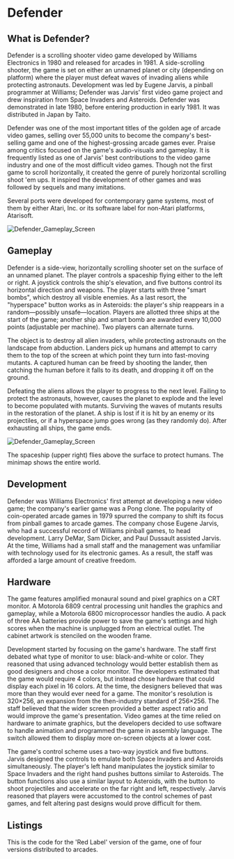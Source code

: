 # Defender

## What is Defender?
Defender is a scrolling shooter video game developed by Williams Electronics in 1980 and released for arcades in 1981. A side-scrolling shooter, the game is set on either an unnamed planet or city (depending on platform) where the player must defeat waves of invading aliens while protecting astronauts. Development was led by Eugene Jarvis, a pinball programmer at Williams; Defender was Jarvis' first video game project and drew inspiration from Space Invaders and Asteroids. Defender was demonstrated in late 1980, before entering production in early 1981. It was distributed in Japan by Taito.

Defender was one of the most important titles of the golden age of arcade video games, selling over 55,000 units to become the company's best-selling game and one of the highest-grossing arcade games ever. Praise among critics focused on the game's audio-visuals and gameplay. It is frequently listed as one of Jarvis' best contributions to the video game industry and one of the most difficult video games. Though not the first game to scroll horizontally, it created the genre of purely horizontal scrolling shoot 'em ups. It inspired the development of other games and was followed by sequels and many imitations.

Several ports were developed for contemporary game systems, most of them by either Atari, Inc. or its software label for non-Atari platforms, Atarisoft.

![Defender_Gameplay_Screen](https://user-images.githubusercontent.com/14840708/134701280-01474434-0744-4ff1-9c45-a6f364b5cc69.jpg)

## Gameplay
Defender is a side-view, horizontally scrolling shooter set on the surface of an unnamed planet. The player controls a spaceship flying either to the left or right. A joystick controls the ship's elevation, and five buttons control its horizontal direction and weapons. The player starts with three "smart bombs", which destroy all visible enemies. As a last resort, the "hyperspace" button works as in Asteroids: the player's ship reappears in a random—possibly unsafe—location. Players are allotted three ships at the start of the game; another ship and smart bomb are awarded every 10,000 points (adjustable per machine). Two players can alternate turns.

The object is to destroy all alien invaders, while protecting astronauts on the landscape from abduction. Landers pick up humans and attempt to carry them to the top of the screen at which point they turn into fast-moving mutants. A captured human can be freed by shooting the lander, then catching the human before it falls to its death, and dropping it off on the ground.

Defeating the aliens allows the player to progress to the next level. Failing to protect the astronauts, however, causes the planet to explode and the level to become populated with mutants. Surviving the waves of mutants results in the restoration of the planet. A ship is lost if it is hit by an enemy or its projectiles, or if a hyperspace jump goes wrong (as they randomly do). After exhausting all ships, the game ends.

![Defender_Gameplay_Screen](https://user-images.githubusercontent.com/14840708/134700130-f2eb08a1-4448-4cc0-b316-2aea92afe1e6.jpg)

The spaceship (upper right) flies above the surface to protect humans. The minimap shows the entire world.

## Development
Defender was Williams Electronics' first attempt at developing a new video game; the company's earlier game was a Pong clone. The popularity of coin-operated arcade games in 1979 spurred the company to shift its focus from pinball games to arcade games. The company chose Eugene Jarvis, who had a successful record of Williams pinball games, to head development. Larry DeMar, Sam Dicker, and Paul Dussault assisted Jarvis. At the time, Williams had a small staff and the management was unfamiliar with technology used for its electronic games. As a result, the staff was afforded a large amount of creative freedom.

## Hardware
The game features amplified monaural sound and pixel graphics on a CRT monitor. A Motorola 6809 central processing unit handles the graphics and gameplay, while a Motorola 6800 microprocessor handles the audio. A pack of three AA batteries provide power to save the game's settings and high scores when the machine is unplugged from an electrical outlet. The cabinet artwork is stenciled on the wooden frame.

Development started by focusing on the game's hardware. The staff first debated what type of monitor to use: black-and-white or color. They reasoned that using advanced technology would better establish them as good designers and chose a color monitor. The developers estimated that the game would require 4 colors, but instead chose hardware that could display each pixel in 16 colors. At the time, the designers believed that was more than they would ever need for a game. The monitor's resolution is 320×256, an expansion from the then-industry standard of 256×256. The staff believed that the wider screen provided a better aspect ratio and would improve the game's presentation. Video games at the time relied on hardware to animate graphics, but the developers decided to use software to handle animation and programmed the game in assembly language. The switch allowed them to display more on-screen objects at a lower cost.

The game's control scheme uses a two-way joystick and five buttons. Jarvis designed the controls to emulate both Space Invaders and Asteroids simultaneously. The player's left hand manipulates the joystick similar to Space Invaders and the right hand pushes buttons similar to Asteroids. The button functions also use a similar layout to Asteroids, with the button to shoot projectiles and accelerate on the far right and left, respectively. Jarvis reasoned that players were accustomed to the control schemes of past games, and felt altering past designs would prove difficult for them.

## Listings
This is the code for the 'Red Label' version of the game, one of four versions distributed to arcades.

